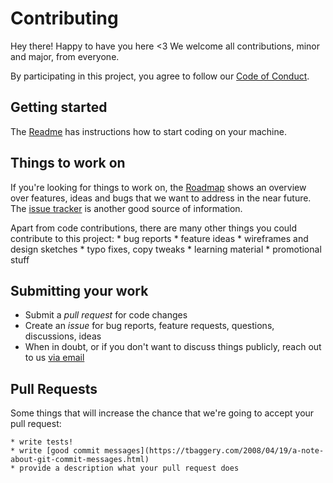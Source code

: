 # Contributing

Hey there! Happy to have you here <3
We welcome all contributions, minor and major, from everyone.

By participating in this project, you agree to follow our [Code of Conduct](https://github.com/hamvocke/doppelkopf/blob/master/CODE_OF_CONDUCT.md).

## Getting started
The [Readme](https://github.com/hamvocke/doppelkopf/blob/master/README.md) has instructions how to start coding on your machine.

## Things to work on
If you're looking for things to work on, the [Roadmap](https://github.com/hamvocke/doppelkopf/projects/1) shows an overview over features, ideas and bugs that we want to address in the near future. The [issue tracker](https://github.com/hamvocke/doppelkopf/issues) is another good source of information.

Apart from code contributions, there are many other things you could contribute to this project:
    * bug reports
    * feature ideas
    * wireframes and design sketches
    * typo fixes, copy tweaks
    * learning material
    * promotional stuff

## Submitting your work
* Submit a *pull request* for code changes
* Create an *issue* for bug reports, feature requests, questions, discussions, ideas
* When in doubt, or if you don't want to discuss things publicly, reach out to us [via email](mailto:ham@hamvocke.com)

## Pull Requests
Some things that will increase the chance that we're going to accept your pull request:

    * write tests!
    * write [good commit messages](https://tbaggery.com/2008/04/19/a-note-about-git-commit-messages.html)
    * provide a description what your pull request does

